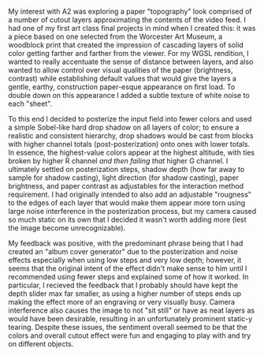 My interest with A2 was exploring a paper "topography" look comprised of a number of cutout layers approximating the contents of the video feed. I had one of my first art class final projects in mind when I created this: it was a piece based on one selected from the Worcester Art Museum, a woodblock print that created the impression of cascading layers of solid color getting farther and farther from the viewer. For my WGSL rendition, I wanted to really accentuate the sense of distance between layers, and also wanted to allow control over visual qualities of the paper (brightness, contrast) while establishing default values that would give the layers a gentle, earthy, construction paper-esque appearance on first load. To double down on this appearance I added a subtle texture of white noise to each "sheet".

To this end I decided to posterize the input field into fewer colors and used a simple Sobel-like hard drop shadow on all layers of color; to ensure a realistic and consistent hierarchy, drop shadows would be cast from blocks with higher channel totals (post-posterization) onto ones with lower totals. In essence, the highest-value colors appear at the highest altitude, with ties broken by higher R channel *and then failing that* higher G channel. I ultimately settled on posterization steps, shadow depth (how far away to sample for shadow casting), light direction (for shadow casting), paper brightness, and paper contrast as adjustables for the interaction method requirement. I had originally intended to also add an adjustable "rougness" to the edges of each layer that would make them appear more torn using large noise interference in the posterization process, but my camera caused so much static on its own that I decided it wasn't worth adding more (lest the image become unrecognizable).

My feedback was positive, with the predominant phrase being that I had created an "album cover generator" due to the posterization and noise effects especially when using low steps and very low depth; however, it seems that the original intent of the effect didn't make sense to him until I recommended using fewer steps and explained some of how it worked. In particular, I recieved the feedback that I probably should have kept the depth slider max far smaller, as using a higher number of steps ends up making the effect more of an engraving or very visually busy. Camera interference also causes the image to not "sit still" or have as neat layers as would have been desirable, resulting in an unfortunately prominent static-y tearing. Despite these issues, the sentiment overall seemed to be that the colors and overall cutout effect were fun and engaging to play with and try on different objects.
